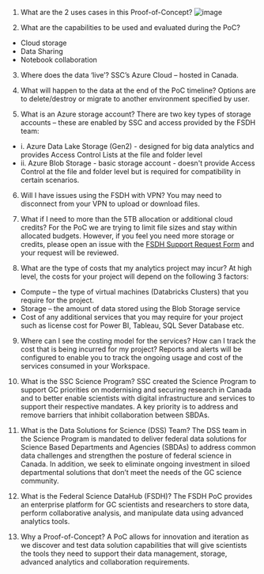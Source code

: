 1.	What are the 2 uses cases in this Proof-of-Concept?
 ![image](https://user-images.githubusercontent.com/99416857/219882481-a871d9aa-d8ba-49e4-bf52-dbb9414b0005.png)

2.	What are the capabilities to be used and evaluated during the PoC? 
-	Cloud storage 
-	Data Sharing 
-	Notebook collaboration 
 
3.	Where does the data ‘live’? 
SSC’s Azure Cloud – hosted in Canada. 
 
4.	What will happen to the data at the end of the PoC timeline? 
Options are to delete/destroy or migrate to another environment specified by user. 
 
5.	What is an Azure storage account? 
There are two key types of storage accounts – these are enabled by SSC and access provided by the FSDH team: 
- i.	 Azure Data Lake Storage (Gen2) - designed for big data analytics and provides Access Control Lists at the file and folder level 
- ii.	 Azure Blob Storage - basic storage account - doesn't provide Access Control at the file and folder level but is required for compatibility in certain scenarios. 
 
6.	Will I have issues using the FSDH with VPN? 
You may need to disconnect from your VPN to upload or download files. 

7.	What if I need to more than the 5TB allocation or additional cloud credits? 
For the PoC we are trying to limit file sizes and stay within allocated budgets. However, if you feel you need more storage or credits, please open an issue with the [FSDH Support Request Form](  ) and your request will be reviewed.  

8.	What are the type of costs that my analytics project may incur? 
At high level, the costs for your project will depend on the following 3 factors:
-	Compute – the type of virtual machines (Databricks Clusters) that you require for the project.
-	Storage – the amount of data stored using the Blob Storage service
-	Cost of any additional services that you may require for your project such as license cost for Power BI, Tableau, SQL Sever Database etc.

9.	Where can I see the costing model for the services? How can I track the cost that is being incurred for my project? 
Reports and alerts will be configured to enable you to track the ongoing usage and cost of the services consumed in your Workspace.

10.	What is the SSC Science Program?
SSC created the Science Program to support GC priorities on modernising and securing research in Canada and to better enable scientists with digital infrastructure and services to support their respective mandates. A key priority is to address and remove barriers that inhibit collaboration between SBDAs. 

11.	What is the Data Solutions for Science (DSS) Team?
The DSS team in the Science Program is mandated to deliver federal data solutions for Science Based Departments and Agencies (SBDAs) to address common data challenges and strengthen the posture of federal science in Canada. In addition, we seek to eliminate ongoing investment in siloed departmental solutions that don’t meet the needs of the GC science community.  

12.	What is the Federal Science DataHub (FSDH)?
The FSDH PoC provides an enterprise platform for GC scientists and researchers to store data, perform collaborative analysis, and manipulate data using advanced analytics tools. 

13.	Why a Proof-of-Concept? 
A PoC allows for innovation and iteration as we discover and test data solution capabilities that will give scientists the tools they need to support their data management, storage, advanced analytics and collaboration requirements.
